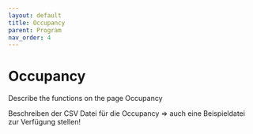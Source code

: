 ```yaml
---
layout: default
title: Occupancy
parent: Program
nav_order: 4
---
```


# Occupancy

Describe the functions on the page Occupancy

Beschreiben der CSV Datei für die Occupancy => auch eine Beispieldatei zur Verfügung stellen!
